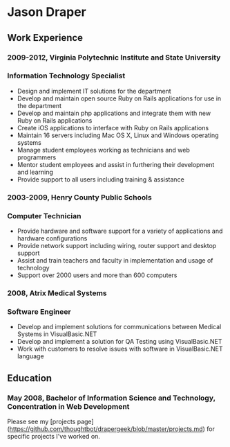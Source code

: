 # Jason Draper

## Work Experience
### 2009-2012, Virginia Polytechnic Institute and State University
### Information Technology Specialist
* Design and implement IT solutions for the department
* Develop and maintain open source Ruby on Rails applications for use in the department
* Develop and maintain php applications and integrate them with new Ruby on Rails applications
* Create iOS applications to interface with Ruby on Rails applications
* Maintain 16 servers including Mac OS X, Linux and Windows operating systems
* Manage student employees working as technicians and web programmers
* Mentor student employees and assist in furthering their development and learning
* Provide support to all users including training & assistance

### 2003-2009, Henry County Public Schools
### Computer Technician
* Provide hardware and software support for a variety of applications and hardware configurations 
* Provide network support including wiring, router support and desktop support
* Assist and train teachers and faculty in implementation and usage of technology
* Support over 2000 users and more than 600 computers

### 2008, Atrix Medical Systems
### Software Engineer
* Develop and implement solutions for communications between Medical Systems in VisualBasic.NET
* Develop and implement a solution for QA Testing using VisualBasic.NET
* Work with customers to resolve issues with software in VisualBasic.NET language

## Education
### May 2008, Bachelor of Information Science and Technology, Concentration in Web Development

Please see my [projects page] (https://github.com/thoughtbot/drapergeek/blob/master/projects.md) for specific projects I've worked on.
